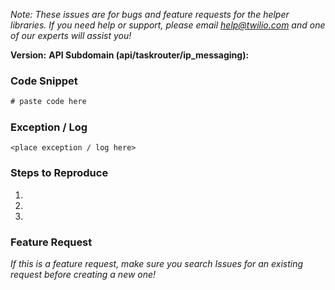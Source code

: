 *Note: These issues are for bugs and feature requests for the helper libraries. If you need help or support, please email help@twilio.com and one of our experts will assist you!*


**Version:**
**API Subdomain (api/taskrouter/ip_messaging):**

### Code Snippet
```javascript
# paste code here
```

### Exception / Log
```
<place exception / log here>
```

### Steps to Reproduce
1.
2.
3.


### Feature Request
_If this is a feature request, make sure you search Issues for an existing request before creating a new one!_

